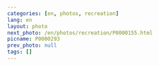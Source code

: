 ```yaml
---
categories: [en, photos, recreation]
lang: en
layout: photo
next_photo: /en/photos/recreation/P0000155.html
picname: P0000293
prev_photo: null
tags: []
---
```

